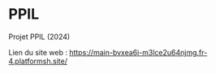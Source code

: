 # PPIL
Projet PPIL (2024)

Lien du site web : https://main-bvxea6i-m3lce2u64njmg.fr-4.platformsh.site/
